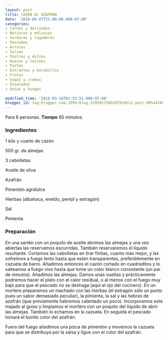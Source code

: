 ```yaml
---
layout: post
title: CAZÓN AL AZAFRÁN
date: '2010-09-07T21:00:00.000-07:00'
categories:
- Carnes y derivados
- Mariscos y moluscos
- Verduras y legumbres
- Pescados
- Arroces
- Salsas
- Postres y dulces
- Huevos y lacteos
- Pastas
- Entrantes y bocadillos
- Frutas
- Sopas y cremas
- Ensaladas
- Setas y hongos
 
modified_time: '2016-03-16T01:52:51.000-07:00'
blogger_id: tag:blogger.com,1999:blog-5299957599287034512.post-9054420038790818408
---
```


Para 6 personas.
<b>Tiempo</b> 60 minutos.

<h3>Ingredientes</h3>

1 kilo y cuarto de cazón

500 gr. de almejas

3 cebolletas

Aceite de oliva

Azafrán

Pimentón agridulce

Hierbas (albahaca, eneldo, perejil y estragón)

Sal

Pimienta

<h3>Preparación</h3>

En una sartén con un poquito de aceite abrimos las almejas y una vez abiertas las reservamos escurridas. También reservaremos el líquido resultante. Cortamos las cebolletas en tirar finitas, cuanto más mejor, y las sofreímos a fuego lento hasta que estén transparentes, preferiblemente en cazuela de barro. Añadimos entonces el cazón cortado en cuadraditos y lo salteamos a fuego vivo hasta que tome un color blanco consistente (un par de minutos). Añadimos las almejas. Damos unas vueltas y prácticamente podremos hacer el plato con el calor residual, o al menos con el fuego muy bajo para que el pescado no se deshaga (aquí el ojo del cocinero). En un mortero preparamos un machado con las hierbas (el estragón sólo un punto pues un sabor demasiado peculiar), la pimienta, la sal y las hebras de azafrán (que previamente habremos calentado un poco). Incorporamos este majado al guiso y limpiamos el mortero con un poquito del líquido de abrir las almejas. También lo echamos en la cazuela. En seguida el pescado tomará el bonito color del azafrán.

Fuera del fuego añadimos una pizca de pimentón y movemos la cazuela para que se distribuya por la salsa y ligue con el color del azafrán.

